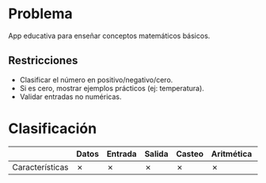 # Problema

App educativa para enseñar conceptos matemáticos básicos.

## Restricciones

- Clasificar el número en positivo/negativo/cero.
- Si es cero, mostrar ejemplos prácticos (ej: temperatura).
- Validar entradas no numéricas.

# Clasificación
|  | Datos | Entrada | Salida | Casteo | Aritmética | Relacionales | Lógicos | Condicionales | Ciclo | Matrices | Funciones |
|----------|-------|---------|--------|--------|------------|--------------|---------|---------------|-------|----------|-------------|
| Características | ✗ | ✗ | ✗ | ✗ | ✗ | ✓ | ✗ | ✗ | ✗ | ✗ | ✗ |
